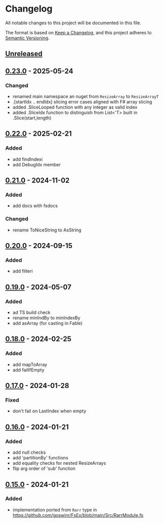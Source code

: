 # Changelog

All notable changes to this project will be documented in this file.

The format is based on [Keep a Changelog](https://keepachangelog.com/en/1.0.0/),
and this project adheres to [Semantic Versioning](https://semver.org/spec/v2.0.0.html).

## [Unreleased]
## [0.23.0] - 2025-05-24
### Changed
- renamed main namespace an nuget from `ResizeArray` to `ResizeArrayT`
- .[startIdx .. endIdx] slicing error cases aligned with F# array slicing
- added .SliceLooped function with any integer as valid index
- added .SliceIdx function to distinguish from List<'T> built in .Slice(start,length)

## [0.22.0] - 2025-02-21
### Added
- add findIndexi
- add DebugIdx member

## [0.21.0] - 2024-11-02
### Added
- add docs with fsdocs
### Changed
- rename ToNiceString to AsString

## [0.20.0] - 2024-09-15
### Added
- add filteri

## [0.19.0] - 2024-05-07
### Added
- ad TS build check
- rename minIndBy to minIndexBy
- add asArray (for casting in Fable)

## [0.18.0] - 2024-02-25
### Added
- add mapToArray
- add failIfEmpty

## [0.17.0] - 2024-01-28
### Fixed
- don't fail on LastIndex when empty

## [0.16.0] - 2024-01-21
### Added
- add null checks
- add 'partitionBy' functions
- add equality checks for nested ResizeArrays
- flip arg order of 'sub' function

## [0.15.0] - 2024-01-21
### Added
- implementation ported from `Rarr` type in https://github.com/goswinr/FsEx/blob/main/Src/RarrModule.fs

[Unreleased]: https://github.com/goswinr/ResizeArrayT/compare/v0.23.0...HEAD
[0.23.0]: https://github.com/goswinr/ResizeArrayT/compare/v0.22.0...v0.23.0
[0.22.0]: https://github.com/goswinr/ResizeArrayT/compare/v0.21.0...v0.22.0
[0.21.0]: https://github.com/goswinr/ResizeArrayT/compare/v0.20.0...v0.21.0
[0.20.0]: https://github.com/goswinr/ResizeArrayT/compare/v0.19.0...v0.20.0
[0.19.0]: https://github.com/goswinr/ResizeArrayT/compare/v0.18.0...v0.19.0
[0.18.0]: https://github.com/goswinr/ResizeArrayT/compare/v0.17.0...v0.18.0
[0.17.0]: https://github.com/goswinr/ResizeArrayT/compare/v0.16.0...v0.17.0
[0.16.0]: https://github.com/goswinr/ResizeArrayT/compare/v0.15.0...v0.16.0
[0.15.0]: https://github.com/goswinr/ResizeArrayT/releases/tag/v0.15.0

<!--
use to get tag dates:
git log --tags --simplify-by-decoration --pretty="format:%ci %d"
-->

